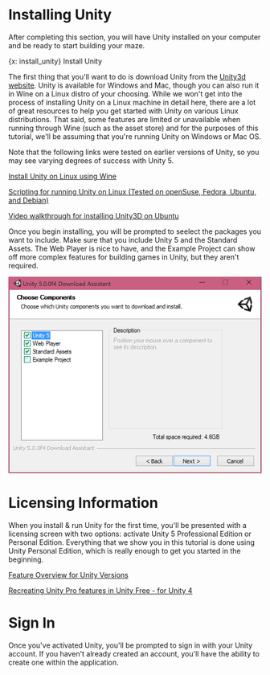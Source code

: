 # Installing Unity
After completing this section, you will have Unity installed on your computer and be ready to start building your maze.

{x: install_unity}
Install Unity

The first thing that you'll want to do is download Unity from the [Unity3d website](http://unity3d.com). Unity is available for Windows and Mac, though you can also run it in Wine on a Linux distro of your choosing. While we won't get into the process of installing Unity on a Linux machine in detail here, there are a lot of great resources to help you get started with Unity on various Linux distributions. That said, some features are limited or unavailable when running through Wine (such as the asset store) and for the purposes of this tutorial, we'll be assuming that you're running Unity on Windows or Mac OS.

Note that the following links were tested on earlier versions of Unity, so you may see varying degrees of success with Unity 5.  

[Install Unity on Linux using Wine](http://wiki.unity3d.com/index.php/Running_Unity_on_Linux_through_Wine)

[Scripting for running Unity on Linux (Tested on openSuse, Fedora, Ubuntu, and Debian)](http://tomaszzackiewicz.wordpress.com/2013/11/16/run-unity3d-on-linux-with-wine-solved/)

[Video walkthrough for installing Unity3D on Ubuntu](https://www.youtube.com/watch?v=mBEU41LY5FQ)

Once you begin installing, you will be prompted to seelect the packages you want to include. Make sure that you include Unity 5 and the Standard Assets. The Web Player is nice to have, and the Example Project can show off more complex features for building games in Unity, but they aren't required.

![unityinstall](/img/00_download.PNG)

# Licensing Information
When you install & run Unity for the first time, you'll be presented with a licensing screen with two options: activate Unity 5 Professional Edition or Personal Edition. Everything that we show you in this tutorial is done using Unity Personal Edition, which is really enough to get you started in the beginning.

[Feature Overview for Unity Versions](http://unity3d.com/unity/licenses)

[Recreating Unity Pro features in Unity Free - for Unity 4](http://www.gamasutra.com/blogs/AlexJordan/20140224/211490/Recreating_Unity_Pro_Features_in_Unity_Free.php)

# Sign In

Once you've activated Unity, you'll be prompted to sign in with your Unity account. If you haven't already created an account, you'll have the ability to create one within the application.
